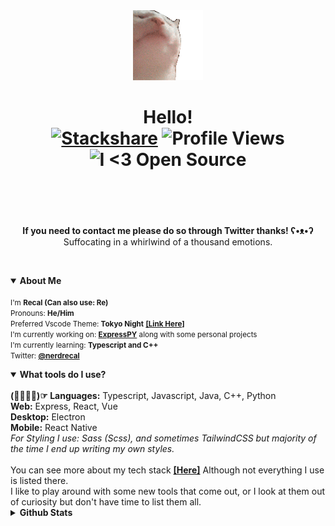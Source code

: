 

<div align="center">
<img src="https://github.com/Recal/Recal/blob/master/catjam.gif"/><br/>
<h1>
<div align="center">
  Hello!
  <br/>
  <a href="https://stackshare.io/recal/stack"><img alt="Stackshare" src="http://img.shields.io/badge/tech-stack-0690fa.svg?style=flat"></a>
  <img alt="Profile Views" src="https://komarev.com/ghpvc/?username=recal&color=blue&style=flat">
  <img alt="I <3 Open Source" src="https://badgen.net/badge/Open%20Source%20%3F/Yes%21/blue?icon=github">
  <br/>
  
  <img alt="" src="http://ForTheBadge.com/images/badges/winter-is-coming.svg">
  <img alt="" src="https://forthebadge.com/images/badges/fuck-it-ship-it.svg"><br/>
  <img alt="" src="https://forthebadge.com/images/badges/powered-by-coffee.svg">
</div>
</h1>
</div>

<div align="center"><b>If you need to contact me please do so through Twitter thanks! ʕ•ᴥ•ʔ</b></div>
<div align="center">Suffocating in a whirlwind of a thousand emotions.</div>

<br><details open><summary><b>About Me</b></summary>
  <br>
  <small>I'm <b>Recal (Can also use: Re)</b></small><br>
  <small>Pronouns: <b>He/Him</b></small><br>
  <small>
    Preferred Vscode Theme: <b>Tokyo Night</b> <a href="https://marketplace.visualstudio.com/items?itemName=enkia.tokyo-night"><b>[Link Here]</b></a>
  </small><br>
  <small>
    I'm currently working on: <a href="https://github.com/loganlilypad/expresspy"><b>ExpressPY</b></a> along with some personal projects<br> 
    I'm currently learning: <b>Typescript and C++</b>
  </small><br>
  <small>
    Twitter: <a href="https://twitter.com/nerdrecal/"><b>@nerdrecal</b></a>
  </small>
  <br>
</details>
  
<details open><summary><b>What tools do I use?</b></summary>
 <br>
  <b>(☞ﾟ∀ﾟ)☞ Languages:</b> Typescript, Javascript, Java, C++, Python<br>
  <b>Web:</b> Express, React, Vue<br>
  <b>Desktop:</b> Electron<br>
  <b>Mobile:</b> React Native<br>
  <i>For Styling I use: Sass (Scss), and sometimes TailwindCSS but majority of the time I end up writing my own styles.</i><br><br>
  You can see more about my tech stack <a href="https://stackshare.io/recal/stack"><b>[Here]</b></a> Although not everything I use is listed there.<br>
  I like to play around with some new tools that come out, or I look at them out of curiosity but don't have time to list them all. 
 <br>
</details>  
  
<details><summary><b>Github Stats</b></summary>
  <br><br>
  
  <details><summary><b>Generic Stats</b></summary>
  <img alt="Github Stats" src="https://github-readme-stats.vercel.app/api?username=Recal&show_icons=true&hide_border=true&count_private=true&theme=omni"></img>
  </details>
  
  <br>
  
  <details><summary><b>Top Languages</b></summary>
  <img alt="Top Languages" src="https://github-readme-stats.vercel.app/api/top-langs/?username=recal&theme=omni&layout=compact"></img>
  </details>
  
  <br>
</details>
  
    





